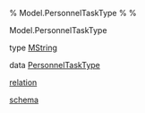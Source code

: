 % Model.PersonnelTaskType
% 
% 

Model.PersonnelTaskType

type [MString](Model-PersonnelTaskType.html#t:MString)

data
[PersonnelTaskType](Model-PersonnelTaskType.html#t:PersonnelTaskType)

[relation](Model-PersonnelTaskType.html#v:relation)

[schema](Model-PersonnelTaskType.html#v:schema)

